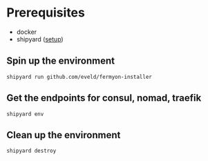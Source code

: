 # Prerequisites

- docker
- shipyard ([setup](https://shipyard.run/docs/install))

## Spin up the environment

```shell
shipyard run github.com/eveld/fermyon-installer
```

## Get the endpoints for consul, nomad, traefik

```shell
shipyard env
```

## Clean up the environment

```shell
shipyard destroy
```
